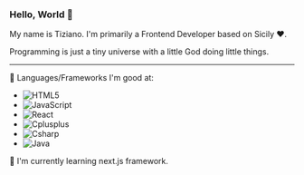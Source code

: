 ### Hello, World 👋

My name is Tiziano. I'm primarily a Frontend Developer based on Sicily ❤️. 

Programming is just a tiny universe with a little God doing little things.
<hr>

🔭 Languages/Frameworks I'm good at:
- ![HTML5](https://img.shields.io/badge/-HTML5-E34F26?style=flat-square&logo=html5&logoColor=white)
- ![JavaScript](https://img.shields.io/badge/-JavaScript-black?style=flat-square&logo=javascript)
- ![React](https://img.shields.io/badge/-React-61DBFB?style=flat-square&logo=react&logoColor=white)
- ![Cplusplus](https://img.shields.io/badge/-C++-00599C?style=flat-square&logo=cplusplus&logoColor=white)
- ![Csharp](https://img.shields.io/badge/-C%20Sharp-280068?style=flat-square&logo=csharp&logoColor=white)
- ![Java](https://img.shields.io/badge/-Java-white?style=flat-square&logo=java&logoColor=0074BD)

🌱 I'm currently learning next.js framework.

<!--
**Tirzo01/Tirzo01** is a ✨ _special_ ✨ repository because its `README.md` (this file) appears on your GitHub profile.

Here are some ideas to get you started:

- 🔭 I’m currently working on ...
- 🌱 I’m currently learning ...
- 👯 I’m looking to collaborate on ...
- 🤔 I’m looking for help with ...
- 💬 Ask me about ...
- 📫 How to reach me: ...
- 😄 Pronouns: ...
- ⚡ Fun fact: ...
-->

